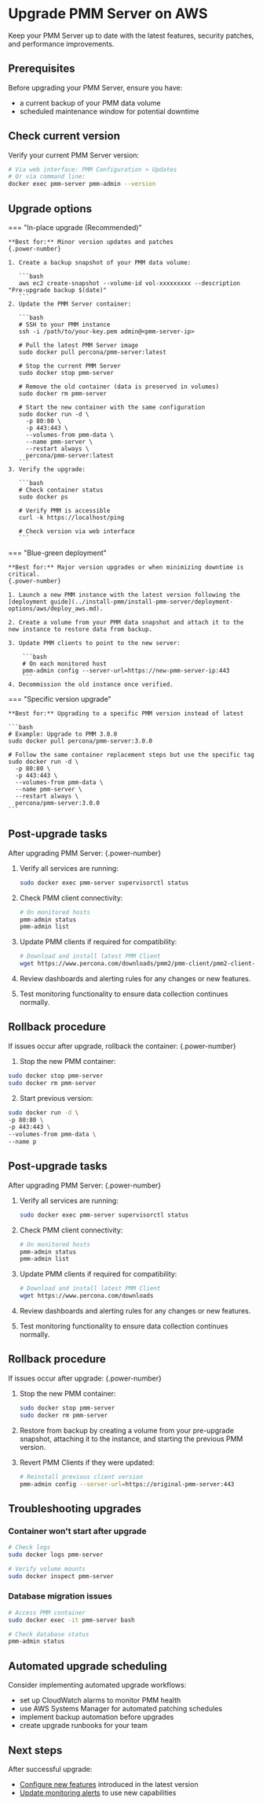 # Upgrade PMM Server on AWS

Keep your PMM Server up to date with the latest features, security patches, and performance improvements.

## Prerequisites

Before upgrading your PMM Server, ensure you have:

- a current backup of your PMM data volume
- scheduled maintenance window for potential downtime

## Check current version

Verify your current PMM Server version:

```bash
# Via web interface: PMM Configuration > Updates
# Or via command line:
docker exec pmm-server pmm-admin --version
```

## Upgrade options

=== "In-place upgrade (Recommended)"

    **Best for:** Minor version updates and patches
    {.power-number}

    1. Create a backup snapshot of your PMM data volume:

       ```bash
       aws ec2 create-snapshot --volume-id vol-xxxxxxxxx --description "Pre-upgrade backup $(date)"
       ```
    2. Update the PMM Server container:

       ```bash
       # SSH to your PMM instance
       ssh -i /path/to/your-key.pem admin@<pmm-server-ip>

       # Pull the latest PMM Server image
       sudo docker pull percona/pmm-server:latest

       # Stop the current PMM Server
       sudo docker stop pmm-server

       # Remove the old container (data is preserved in volumes)
       sudo docker rm pmm-server

       # Start the new container with the same configuration
       sudo docker run -d \
         -p 80:80 \
         -p 443:443 \
         --volumes-from pmm-data \
         --name pmm-server \
         --restart always \
         percona/pmm-server:latest
       ```
    3. Verify the upgrade:

       ```bash
       # Check container status
       sudo docker ps
       
       # Verify PMM is accessible
       curl -k https://localhost/ping
       
       # Check version via web interface
       ```

=== "Blue-green deployment"

    **Best for:** Major version upgrades or when minimizing downtime is critical.
    {.power-number}

    1. Launch a new PMM instance with the latest version following the [deployment guide](../install-pmm/install-pmm-server/deployment-options/aws/deploy_aws.md).

    2. Create a volume from your PMM data snapshot and attach it to the new instance to restore data from backup.

    3. Update PMM clients to point to the new server:

        ```bash
        # On each monitored host
        pmm-admin config --server-url=https://new-pmm-server-ip:443
        ```
    4. Decommission the old instance once verified.

=== "Specific version upgrade"

    **Best for:** Upgrading to a specific PMM version instead of latest

    ```bash
    # Example: Upgrade to PMM 3.0.0
    sudo docker pull percona/pmm-server:3.0.0

    # Follow the same container replacement steps but use the specific tag
    sudo docker run -d \
      -p 80:80 \
      -p 443:443 \
      --volumes-from pmm-data \
      --name pmm-server \
      --restart always \
      percona/pmm-server:3.0.0
    ```

## Post-upgrade tasks

After upgrading PMM Server:
{.power-number}

1. Verify all services are running:
   ```bash
   sudo docker exec pmm-server supervisorctl status
   ```

2. Check PMM client connectivity:
   ```bash
   # On monitored hosts
   pmm-admin status
   pmm-admin list
   ```

3. Update PMM clients if required for compatibility:
   ```bash
   # Download and install latest PMM Client
   wget https://www.percona.com/downloads/pmm2/pmm-client/pmm2-client-latest.tar.gz
   ```

4. Review dashboards and alerting rules for any changes or new features.

5. Test monitoring functionality to ensure data collection continues normally.

## Rollback procedure

If issues occur after upgrade, rollback the container:
{.power-number}

1. Stop the new PMM container:
```bash
sudo docker stop pmm-server
sudo docker rm pmm-server
```
2. Start previous version:
```bash
sudo docker run -d \
-p 80:80 \
-p 443:443 \
--volumes-from pmm-data \
--name p
```

## Post-upgrade tasks

After upgrading PMM Server:
{.power-number}

1. Verify all services are running:
   ```bash
   sudo docker exec pmm-server supervisorctl status
   ```

2. Check PMM client connectivity:
   ```bash
   # On monitored hosts
   pmm-admin status
   pmm-admin list
   ```

3. Update PMM clients if required for compatibility:
   ```bash
   # Download and install latest PMM Client
   wget https://www.percona.com/downloads
   ```

4. Review dashboards and alerting rules for any changes or new features.

5. Test monitoring functionality to ensure data collection continues normally.

## Rollback procedure

If issues occur after upgrade:
{.power-number}

1. Stop the new PMM container:
   ```bash
   sudo docker stop pmm-server
   sudo docker rm pmm-server
   ```

2. Restore from backup by creating a volume from your pre-upgrade snapshot, attaching it to the instance, and starting the previous PMM version.

3. Revert PMM Clients if they were updated:

   ```bash
   # Reinstall previous client version
   pmm-admin config --server-url=https://original-pmm-server:443
   ```

## Troubleshooting upgrades

### Container won't start after upgrade

```bash
# Check logs
sudo docker logs pmm-server

# Verify volume mounts
sudo docker inspect pmm-server
```

### Database migration issues

```bash
# Access PMM container
sudo docker exec -it pmm-server bash

# Check database status
pmm-admin status
```
## Automated upgrade scheduling

Consider implementing automated upgrade workflows:

- set up CloudWatch alarms to monitor PMM health
- use AWS Systems Manager for automated patching schedules
- implement backup automation before upgrades
- create upgrade runbooks for your team

## Next steps

After successful upgrade:

- [Configure new features](../install-pmm/install-pmm-server/deployment-options/aws/configure_aws.md) introduced in the latest version
- [Update monitoring alerts](../alert/index.md) to use new capabilities